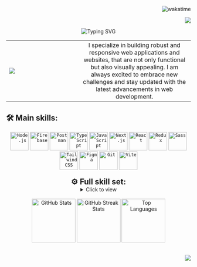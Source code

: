 <div align="right">

![wakatime](https://wakatime.com/badge/user/018bd96e-68c8-4fc2-90bb-144d017d754f.svg)

[![](https://visitcount.itsvg.in/api?id=makarenko-vladyslav&icon=7&color=6)](https://visitcount.itsvg.in)

</div>


<div align="center">

![Typing SVG](https://readme-typing-svg.demolab.com?font=Playfair+Display&size=32&duration=4000&pause=550&color=8661C1&center=true&vCenter=true&width=1000&height=60&lines=Hi+there+%F0%9F%91%8B%F0%9F%8F%BB;I'm+Vladyslav+Makarenko+%F0%9F%91%A8%F0%9F%8F%BB%E2%80%8D%F0%9F%92%BB;A+Full+Stack+Developer+originally+from+Ukraine+%F0%9F%87%BA%F0%9F%87%A6;Currently+based+in+the+beautiful+landscapes+of+Norway+%F0%9F%87%B3%F0%9F%87%B4)

</div>

<table>
  <tr>
     <td width="180px">
      <img src="https://i.giphy.com/xv6eVwkJ7DGjC.webp"  />
    </td>
    <td align="center">
      I specialize in building robust and responsive web applications and websites, that are not only functional but also visually appealing. I am always excited to embrace new challenges and stay updated with the latest advancements in web development.
    </td>
  </tr>
</table>


<div align="center" >

<h2 align="left">🛠️ Main skills:</h2>

<div align="center">
	<code><img width="50" src="https://user-images.githubusercontent.com/25181517/183568594-85e280a7-0d7e-4d1a-9028-c8c2209e073c.png" alt="Node.js" title="Node.js"/></code>
	<code><img width="50" src="https://www.vectorlogo.zone/logos/firebase/firebase-icon.svg" alt="Firebase" title="Firebase"/></code>
	<code><img width="50" src="https://www.svgrepo.com/show/354202/postman-icon.svg" alt="Postman" title="Postman"/></code>
	<code><img width="50" src="https://user-images.githubusercontent.com/25181517/183890598-19a0ac2d-e88a-4005-a8df-1ee36782fde1.png" alt="TypeScript" title="TypeScript"/></code>
	<code><img width="50" src="https://user-images.githubusercontent.com/25181517/117447155-6a868a00-af3d-11eb-9cfe-245df15c9f3f.png" alt="JavaScript" title="JavaScript"/></code>
	<code><img width="50" src="https://github.com/marwin1991/profile-technology-icons/assets/136815194/5f8c622c-c217-4649-b0a9-7e0ee24bd704" alt="Next.js" title="Next.js"/></code>
	<code><img width="50" src="https://user-images.githubusercontent.com/25181517/183897015-94a058a6-b86e-4e42-a37f-bf92061753e5.png" alt="React" title="React"/></code>
	<code><img width="50" src="https://user-images.githubusercontent.com/25181517/187896150-cc1dcb12-d490-445c-8e4d-1275cd2388d6.png" alt="Redux" title="Redux"/></code>
	<code><img width="50" src="https://user-images.githubusercontent.com/25181517/192158956-48192682-23d5-4bfc-9dfb-6511ade346bc.png" alt="Sass" title="Sass"/></code>
	<code><img width="50" src="https://user-images.githubusercontent.com/25181517/202896760-337261ed-ee92-4979-84c4-d4b829c7355d.png" alt="Tailwind CSS" title="Tailwind CSS"/></code>
	<code><img width="50" src="https://user-images.githubusercontent.com/25181517/189715289-df3ee512-6eca-463f-a0f4-c10d94a06b2f.png" alt="Figma" title="Figma"/></code>
	<code><img width="50" src="https://user-images.githubusercontent.com/25181517/192108372-f71d70ac-7ae6-4c0d-8395-51d8870c2ef0.png" alt="Git" title="Git"/></code>
	<code><img width="50" src="https://github-production-user-asset-6210df.s3.amazonaws.com/62091613/261395532-b40892ef-efb8-4b0e-a6b5-d1cfc2f3fc35.png" alt="Vite" title="Vite"/></code>
	


</div>

<br/>

<h2 align="left" style="display: inline;">⚙️ Full skill set:</h2>
<details style="display: inline;">
  <summary>Click to view</summary>

  <table>
<table>
  
<tr>
<td valign="top" width="50%">


<div align="center">

<h3>Frontend</h3> 

![Next JS](https://img.shields.io/badge/Next-black?style=flat&logo=next.js&logoColor=white) 
![React](https://img.shields.io/badge/React-%2320232a.svg?style=flat&logo=react&logoColor=%2361DAFB)
![Redux](https://img.shields.io/badge/redux-%23593d88.svg?style=flat&logo=redux&logoColor=white) 
![Redux Toolkit](https://img.shields.io/badge/redux--toolkit-%23764ABC.svg?style=flat&logo=redux&logoColor=white)
![TypeScript](https://img.shields.io/badge/Typescript-%23007ACC.svg?style=flat&logo=typescript&logoColor=white) 
![JavaScript](https://img.shields.io/badge/Javascript-%23323330.svg?style=flat&logo=javascript&logoColor=%23F7DF1E) 
![CSS3](https://img.shields.io/badge/CSS3-%231572B6.svg?style=flat&logo=css3&logoColor=white) 
![HTML5](https://img.shields.io/badge/HTML5-%23E34F26.svg?style=flat&logo=html5&logoColor=white)

<h3>Styling & UI Frameworks</h3> 

![SASS](https://img.shields.io/badge/SASS-hotpink.svg?style=flat&logo=SASS&logoColor=white) 
![TailwindCSS](https://img.shields.io/badge/Tailwind-%2338B2AC.svg?style=flat&logo=tailwind-css&logoColor=white)
![StyledComponents](https://img.shields.io/badge/Styled--components-DB7093?style=flat&logo=styled-components&logoColor=white)
![MaterialUI](https://img.shields.io/badge/MaterialUI-007FFF.svg?style=flat&logo=Material-UI&logoColor=white) 
![ShadCN](https://img.shields.io/badge/Shadcn-gray.svg?style=flat&logo=radix&logoColor=white)
![Framer Motion](https://img.shields.io/badge/Framer%20Motion-0055FF.svg?style=flat&logo=framer&logoColor=white)
![Three.js](https://img.shields.io/badge/Threejs-black?style=flat&logo=three.js&logoColor=white)
![Chart.js](https://img.shields.io/badge/Chart.js-F5788D.svg?style=flat&logo=chartdotjs&logoColor=white)

<h3>Design Tools</h3> 

![Figma](https://img.shields.io/badge/Figma-%23F24E1E.svg?style=flat&logo=figma&logoColor=white)
![AdobePhotoshop](https://img.shields.io/badge/Adobe%20Photoshop-%2331A8FF.svg?style=flat&logo=adobe%20photoshop&logoColor=white)
![Canva](https://img.shields.io/badge/Canva-%2300C4CC.svg?style=flat&logo=Canva&logoColor=white)

<h3>Web Platforms</h3> 

![WordPress](https://img.shields.io/badge/WordPress-%23117AC9.svg?style=flat&logo=WordPress&logoColor=white)
![Webflow](https://img.shields.io/badge/Webflow-4353FF?style=flat&logo=webflow&logoColor=white)
                      
</div>
</td>
<td valign="top" width=50%">

<div align="center">
                    
<h3>Backend</h3> 

![NodeJS](https://img.shields.io/badge/Node.js-6DA55F?style=flat&logo=node.js&logoColor=white)
![Firebase](https://img.shields.io/badge/Firebase-%23FFCA28.svg?style=flat&logo=firebase&logoColor=white)
![NPM](https://img.shields.io/badge/NPM-%23CB3837.svg?style=flat&logo=npm&logoColor=white)
![Express.js](https://img.shields.io/badge/Express.js-%23404d59.svg?style=flat&logo=express&logoColor=%2361DAFB)
![Axios](https://img.shields.io/badge/Axios-%23404d59.svg?style=flat&logo=axios&logoColor=white)
![Postman](https://img.shields.io/badge/Postman-FF6C37?style=flat&logo=postman&logoColor=white)
![Swagger](https://img.shields.io/badge/-Swagger-%23Clojure?style=flat&logo=swagger&logoColor=white)
![OAuth2](https://img.shields.io/badge/OAuth2-%23404d59.svg?style=flat&logo=oauth&logoColor=white)
![JWT](https://img.shields.io/badge/JWT-black?style=flat&logo=JSON%20web%20tokens)
![Mongoose](https://img.shields.io/badge/Mongoose-%234ea94b.svg?style=flat&logo=mongoose&logoColor=white)
![Mikrotjenester](https://img.shields.io/badge/Microservices-%23404d59.svg?style=flat&logo=express&logoColor=white)



<h3>DevOps & Deployment</h3> 

![Vite](https://img.shields.io/badge/Vite-%23646CFF.svg?style=flat&logo=vite&logoColor=white)
![Webpack](https://img.shields.io/badge/Webpack-%238DD6F9.svg?style=flat&logo=webpack&logoColor=black)
![Docker](https://img.shields.io/badge/Docker-%230db7ed.svg?style=flat&logo=docker&logoColor=white)
![Vercel](https://img.shields.io/badge/Vercel-%23000000.svg?style=flat&logo=vercel&logoColor=white)
![Render](https://img.shields.io/badge/Render-%46E3B7.svg?style=flat&logo=render&logoColor=white)
![Netlify](https://img.shields.io/badge/Netlify-%23000000.svg?style=flat&logo=netlify&logoColor=#00C7B7)
![Heroku](https://img.shields.io/badge/Heroku-430098.svg?style=flat&logo=heroku&logoColor=white)
![Compass](https://img.shields.io/badge/Compass-%23404d59.svg?style=flat&logo=compass&logoColor=white)

<h3>Databases</h3> 

![MongoDB](https://img.shields.io/badge/MongoDB-%234ea94b.svg?style=flat&logo=mongodb&logoColor=white)
![MariaDB](https://img.shields.io/badge/MariaDB-%234ea94b.svg?style=flat&logo=mariadb&logoColor=white)
![MySQL](https://img.shields.io/badge/MySQL-4479A1.svg?style=flat&logo=mysql&logoColor=white)
![SQLite](https://img.shields.io/badge/SQLite-%2307405e.svg?style=flat&logo=sqlite&logoColor=white)
![PostgreSQL](https://img.shields.io/badge/PostgreSQL-316192.svg?style=flat&logo=postgresql&logoColor=white)

<h3>Version Control</h3> 

![Git](https://img.shields.io/badge/Git-%23F05033.svg?style=flat&logo=git&logoColor=white)
![GitHub](https://img.shields.io/badge/GitHub-%23121011.svg?style=flat&logo=github&logoColor=white)
![GithubPages](https://img.shields.io/badge/GitHub%20Pages-121013?style=flat&logo=github&logoColor=white)
<br/>
</div>
</td>

</tr>
</table>
</details>
  
<br/>

<div align="center" >
    <img src="https://github-readme-stats.vercel.app/api?username=makarenko-vladyslav&theme=ambient_gradient&hide_border=true&include_all_commits=false&count_private=true" alt="GitHub Stats" style="width: 1fr;  height: 119px;"/>
    <img src="https://github-readme-streak-stats.herokuapp.com/?user=makarenko-vladyslav&theme=ambient_gradient&hide_border=true" alt="GitHub Streak Stats" style="width: 1fr; height: 119px;"/>
    <img src="https://github-readme-stats.vercel.app/api/top-langs/?username=makarenko-vladyslav&theme=ambient_gradient&hide_border=true&include_all_commits=false&count_private=true&layout=compact" alt="Top Languages" style="width: 1fr; height: 119px;"/>
</div>
  

  <br/>


<div align="end">

![](https://quotes-github-readme.vercel.app/api?type=horizontal&theme=dark)

<div>
